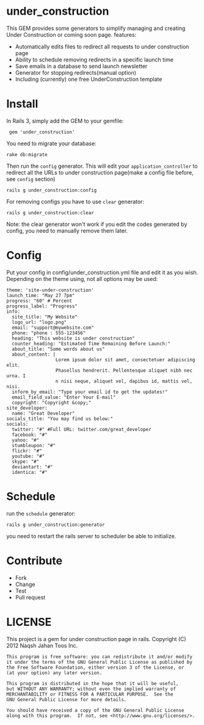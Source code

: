 under_construction
==================

This GEM provides some generators to simplify managing and creating Under Construction
or coming soon page. features:

* Automatically edits files to redirect all requests to under construction page
* Ability to schedule removing redirects in a specific launch time
* Save emails in a database to send launch newsletter
* Generator for stopping redirects(manual option)
* Including (currently) one free UnderConstruction template

Install
=======

In Rails 3, simply add the GEM to your gemfile:

     gem 'under_construction'

You need to migrate your database:

    rake db:migrate

Then run the `config` generator. This will edit your `application_controller` to
redirect all the URLs to under construction page(make a config file before, see `config` section)

    rails g under_construction:config
    
For removing configs you have to use `clear` generator:

    rails g under_construction:clear
    
Note: the clear generator won't work if you edit the codes generated by config, 
you need to manually remove them later.

Config
======

Put your config in config/under_construction.yml file and edit it as you wish. Depending
on the theme using, not all options may be used:

    theme: 'site-under-construction'
    launch_time: "May 27 7pm"
    progress: "60" # Percent
    progress_label: "Progress"
    info:
      site_title: "My Website"
      logo_url: "logo.png"
      email: "support@mywebsite.com"
      phone: "phone : 555-123456"
      heading: "This website is under construction"
      counter_heading: "Estimated Time Remaining Before Launch:"
      about_title: "Some words about us"
      about_content: |
                      Lorem ipsum dolor sit amet, consectetuer adipiscing elit. 
                      Phasellus hendrerit. Pellentesque aliquet nibh nec urna. I
                      n nisi neque, aliquet vel, dapibus id, mattis vel, nisi.
      inform_by_email: "Type your email id to get the updates!"
      email_field_value: "Enter Your E-mail"
      copyright: "Copyright &copy;"
    site_developer:
      name: "Great Developer"
    socials_title: "You may find us below:"
    socials:
      twitter: "#" #Full URL: twitter.com/great_developer
      facebook: "#"
      yahoo: "#"
      stumbleupon: "#"
      flickr: "#"
      youtube: "#"
      skype: "#"
      deviantart: "#"
      identica: "#"

Schedule
========

run the `schedule` generator:

    rails g under_construction:generator

you need to restart the rails server to scheduler be able to initialize.

Contribute
==========

* Fork
* Change
* Test
* Pull request

LICENSE
=======
This project is a gem for under construction page in rails.
    Copyright (C) 2012  Naqsh Jahan Toos Inc.

    This program is free software: you can redistribute it and/or modify
    it under the terms of the GNU General Public License as published by
    the Free Software Foundation, either version 3 of the License, or
    (at your option) any later version.

    This program is distributed in the hope that it will be useful,
    but WITHOUT ANY WARRANTY; without even the implied warranty of
    MERCHANTABILITY or FITNESS FOR A PARTICULAR PURPOSE.  See the
    GNU General Public License for more details.

    You should have received a copy of the GNU General Public License
    along with this program.  If not, see <http://www.gnu.org/licenses/>.
